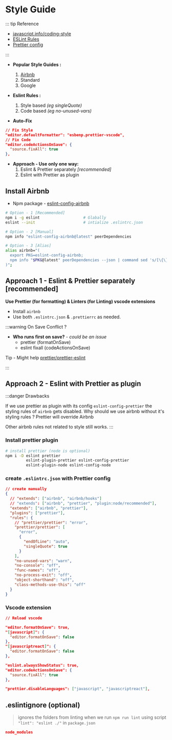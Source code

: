 # Style Guide

::: tip Reference

- [javascript.info/coding-style](https://javascript.info/coding-style)
- [ESLint Rules](https://eslint.org/docs/rules/)
- [Prettier config](https://prettier.io/docs/en/options.html)

:::

- **Popular Style Guides :**

  1. [Airbnb](https://github.com/airbnb/javascript)
  2. Standard
  3. Google

- **Eslint Rules :**

  1. Style based _(eg singleQuote)_
  2. Code based _(eg no-unused-vars)_

* **Auto-Fix**

```json
// Fix Style
"editor.defaultFormatter": "esbenp.prettier-vscode",
// Fix Code
"editor.codeActionsOnSave": {
  "source.fixAll": true
},

```

- **Approach - Use only one way:**
  1. Eslint & Prettier separately _[recommended]_
  2. Eslint with Prettier as plugin

## Install Airbnb

- Npm package - [eslint-config-airbnb](https://www.npmjs.com/package/eslint-config-airbnb)

```bash
# Option - 1 [Recommended]
npm i -g eslint                   # Glabally
eslint --init                     # intialize .eslintrc.json

# Option - 2 [Manual]
npm info "eslint-config-airbnb@latest" peerDependencies

# Option - 3 [Alias]
alias airbnb="(
  export PKG=eslint-config-airbnb;
  npm info "$PKG@latest" peerDependencies --json | command sed 's/[\{\},]//g ; s/: /@/g' | xargs npm install --save-dev "$PKG@latest"
)";

```

## Approach 1 - Eslint & Prettier separately [recommended]

**Use Prettier (for formatting) & Linters (for Linting) vscode extensions**

- Install `airbnb`
- Use both `.eslintrc.json` & `.prettierrc` as needed.

:::warning On Save Conflict ?

- **Who runs first on save?** - _could be an issue_
  - prettier (formatOnSave)
  - eslint fixall (codeActionsOnSave)

Tip - Might help [prettier/prettier-eslint](https://github.com/prettier/prettier-eslint)

:::

## Approach 2 - Eslint with Prettier as plugin

:::danger Drawbacks

If we use prettier as plugin with its config `eslint-config-prettier` the styling rules of `airbnb` gets disabled.
Why should we use airbnb without it's styling rules ? Prettier will override Airbnb

Other airbnb rules not related to style still works.
:::

### Install prettier plugin

```bash
# install prettier (node is optional)
npm i -D eslint prettier
         eslint-plugin-prettier eslint-config-prettier
         eslint-plugin-node eslint-config-node
```

### create `.eslintrc.json` with Prettier config

```json
// create manually
{
  // "extends": ["airbnb", "airbnb/hooks"]
  // "extends": ["airbnb", "prettier", "plugin:node/recommended"],
  "extends": ["airbnb", "prettier"],
  "plugins": ["prettier"],
  "rules": {
    // "prettier/prettier": "error",
    "prettier/prettier": [
      "error",
      {
        "endOfLine": "auto",
        "singleQuote": true
      }
    ],
    "no-unused-vars": "warn",
    "no-console": "off",
    "func-names": "off",
    "no-process-exit": "off",
    "object-shorthand": "off",
    "class-methods-use-this": "off"
  }
}
```

### Vscode extension

```json
// Reload vscode

"editor.formatOnSave": true,
"[javascript]": {
  "editor.formatOnSave": false
},
"[javascriptreact]": {
  "editor.formatOnSave": false
},

"eslint.alwaysShowStatus": true,
"editor.codeActionsOnSave": {
  "source.fixAll": true
},

"prettier.disableLanguages": ["javascript", "javascriptreact"],
```

## .eslintignore (optional)

> ignores the folders from linting when we run `npm run lint` using script `"lint": "eslint ./"` in `package.json`

```json
node_modules
```
